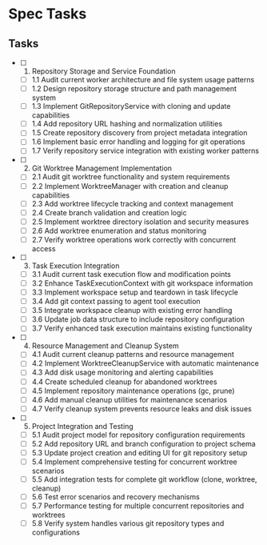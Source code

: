 # Spec Tasks

## Tasks

- [ ] 1. Repository Storage and Service Foundation
  - [ ] 1.1 Audit current worker architecture and file system usage patterns
  - [ ] 1.2 Design repository storage structure and path management system
  - [ ] 1.3 Implement GitRepositoryService with cloning and update capabilities
  - [ ] 1.4 Add repository URL hashing and normalization utilities
  - [ ] 1.5 Create repository discovery from project metadata integration
  - [ ] 1.6 Implement basic error handling and logging for git operations
  - [ ] 1.7 Verify repository service integration with existing worker patterns

- [ ] 2. Git Worktree Management Implementation
  - [ ] 2.1 Audit git worktree functionality and system requirements
  - [ ] 2.2 Implement WorktreeManager with creation and cleanup capabilities
  - [ ] 2.3 Add worktree lifecycle tracking and context management
  - [ ] 2.4 Create branch validation and creation logic
  - [ ] 2.5 Implement worktree directory isolation and security measures
  - [ ] 2.6 Add worktree enumeration and status monitoring
  - [ ] 2.7 Verify worktree operations work correctly with concurrent access

- [ ] 3. Task Execution Integration
  - [ ] 3.1 Audit current task execution flow and modification points
  - [ ] 3.2 Enhance TaskExecutionContext with git workspace information
  - [ ] 3.3 Implement workspace setup and teardown in task lifecycle
  - [ ] 3.4 Add git context passing to agent tool execution
  - [ ] 3.5 Integrate workspace cleanup with existing error handling
  - [ ] 3.6 Update job data structure to include repository configuration
  - [ ] 3.7 Verify enhanced task execution maintains existing functionality

- [ ] 4. Resource Management and Cleanup System
  - [ ] 4.1 Audit current cleanup patterns and resource management
  - [ ] 4.2 Implement WorktreeCleanupService with automatic maintenance
  - [ ] 4.3 Add disk usage monitoring and alerting capabilities
  - [ ] 4.4 Create scheduled cleanup for abandoned worktrees
  - [ ] 4.5 Implement repository maintenance operations (gc, prune)
  - [ ] 4.6 Add manual cleanup utilities for maintenance scenarios
  - [ ] 4.7 Verify cleanup system prevents resource leaks and disk issues

- [ ] 5. Project Integration and Testing
  - [ ] 5.1 Audit project model for repository configuration requirements
  - [ ] 5.2 Add repository URL and branch configuration to project schema
  - [ ] 5.3 Update project creation and editing UI for git repository setup
  - [ ] 5.4 Implement comprehensive testing for concurrent worktree scenarios
  - [ ] 5.5 Add integration tests for complete git workflow (clone, worktree, cleanup)
  - [ ] 5.6 Test error scenarios and recovery mechanisms
  - [ ] 5.7 Performance testing for multiple concurrent repositories and worktrees
  - [ ] 5.8 Verify system handles various git repository types and configurations